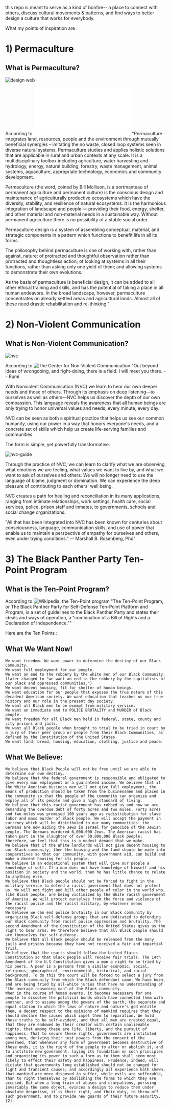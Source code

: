 this repo is meant to serve as a kind of bonfire-- a place to connect with others, discuss cultural movements & patterns, and find ways to better design a culture that works for everybody.

What my points of inspiration are :

# 1) Permaculture

## What is Permaculture?

![design web](https://i2.wp.com/treeyopermaculture.com/wp-content/uploads/2014/09/dweb.jpg?ssl=1)


According to ![Permaculture News.Org](www.p[ermacutlurenews.org), "Permaculture integrates land, resources, people and the environment through mutually beneficial synergies – imitating the no waste, closed loop systems seen in diverse natural systems. Permaculture studies and applies holistic solutions that are applicable in rural and urban contexts at any scale. It is a multidisciplinary toolbox including agriculture, water harvesting and hydrology, energy, natural building, forestry, waste management, animal systems, aquaculture, appropriate technology, economics and community development.

Permaculture (the word, coined by Bill Mollison, is a portmanteau of permanent agriculture and permanent culture) is the conscious design and maintenance of agriculturally productive ecosystems which have the diversity, stability, and resilience of natural ecosystems. It is the harmonious integration of landscape and people — providing their food, energy, shelter, and other material and non-material needs in a sustainable way. Without permanent agriculture there is no possibility of a stable social order.

Permaculture design is a system of assembling conceptual, material, and strategic components in a pattern which functions to benefit life in all its forms.

The philosophy behind permaculture is one of working with, rather than against, nature; of protracted and thoughtful observation rather than protracted and thoughtless action; of looking at systems in all their functions, rather than asking only one yield of them; and allowing systems to demonstrate their own evolutions.

As the basis of permaculture is beneficial design, it can be added to all other ethical training and skills, and has the potential of taking a place in all human endeavors. In the broad landscape, however, permaculture concentrates on already settled areas and agricultural lands. Almost all of these need drastic rehabilitation and re-thinking."


# 2) Non-Violent Communication 

## What is Non-Violent Communication?


![nvc](https://healthycrush.com/wp-content/uploads/Screenshot-2017-09-15-00.39.52.png)


According to ![The Center for Non-Violent Communication](https://www.cnvc.org/) "Out beyond ideas of wrongdoing, and right-doing, there is a field. I will meet you there.
-- Rumi

With Nonviolent Communication (NVC) we learn to hear our own deeper needs and those of others. Through its emphasis on deep listening—to ourselves as well as others—NVC helps us discover the depth of our own compassion. This language reveals the awareness that all human beings are only trying to honor universal values and needs, every minute, every day.

NVC can be seen as both a spiritual practice that helps us see our common humanity, using our power in a way that honors everyone's needs, and a concrete set of skills which help us create life-serving families and communities.

The form is simple, yet powerfully transformative.

![nvc-guide](https://www.cnvc.org/sites/default/files/inline-images/4-steps-2-modes.png)

Through the practice of NVC, we can learn to clarify what we are observing, what emotions we are feeling, what values we want to live by, and what we want to ask of ourselves and others. We will no longer need to use the language of blame, judgment or domination. We can experience the deep pleasure of contributing to each others' well being.

NVC creates a path for healing and reconciliation in its many applications, ranging from intimate relationships, work settings, health care, social services, police, prison staff and inmates, to governments, schools and social change organizations.

"All that has been integrated into NVC has been known for centuries about consciousness, language, communication skills, and use of power that enable us to maintain a perspective of empathy for ourselves and others, even under trying conditions."
-- Marshall B. Rosenberg, Phd"



# 3) The Black Panther Party Ten-Point Program

## What is the Ten-Point Program?

According to ![Wikipedia](https://en.wikipedia.org/wiki/Ten-Point_Program), the Ten-Point program "The Ten-Point Program, or The Black Panther Party for Self-Defense Ten-Point Platform and Program, is a set of guidelines to the Black Panther Party and states their ideals and ways of operation, a "combination of a Bill of Rights and a Declaration of Independence.""

Here are the Ten Points :

## What We Want Now!

    We want freedom. We want power to determine the destiny of our Black Community.
    We want full employment for our people.
    We want an end to the robbery by the white men of our Black Community. (later changed to "we want an end to the robbery by the capitalists of our black and oppressed communities.")
    We want decent housing, fit for shelter of human beings.
    We want education for our people that exposes the true nature of this decadent American society. We want education that teaches us our true history and our role in the present day society.
    We want all Black men to be exempt from military service.
    We want an immediate end to POLICE BRUTALITY and MURDER of Black people.
    We want freedom for all Black men held in federal, state, county and city prisons and jails.
    We want all Black people when brought to trial to be tried in court by a jury of their peer group or people from their Black Communities, as defined by the Constitution of the United States.
    We want land, bread, housing, education, clothing, justice and peace.

## What We Believe:

    We believe that Black People will not be free until we are able to determine our own destiny.
    We believe that the federal government is responsible and obligated to give every man employment or a guaranteed income. We believe that if the White American business men will not give full employment, the means of production should be taken from the businessmen and placed in the community so that the people of the community can organize and employ all of its people and give a high standard of living.
    We believe that this racist government has robbed us and now we are demanding the overdue debt of forty acres and two mules. Forty acres and two mules was promised 100 years ago as redistribution for slave labor and mass murder of Black people. We will accept the payment in currency which will be distributed to our many communities: the Germans are now aiding the Jews in Israel for genocide of the Jewish people. The Germans murdered 6,000,000 Jews. The American racist has taken part in the slaughter of over 50,000,000 Black people; therefore, we feel that this is a modest demand that we make.
    We believe that if the White landlords will not give decent housing to our Black community, then the housing and the land should be made into cooperatives so that our community, with government aid, can build and make a decent housing for its people.
    We believe in an educational system that will give our people a knowledge of self. If a man does not have knowledge of himself and his position in society and the world, then he has little chance to relate to anything else.
    We believe that Black people should not be forced to fight in the military service to defend a racist government that does not protect us. We will not fight and kill other people of color in the world who, like Black people, are being victimized by the White racist government of America. We will protect ourselves from the force and violence of the racist police and the racist military, by whatever means necessary.
    We believe we can end police brutality in our Black community by organizing Black self-defense groups that are dedicated to defending our Black community from racist police oppression and brutality. The second Amendment of the Constitution of the United States gives us the right to bear arms. We therefore believe that all Black people should arm themselves for self-defense.
    We believe that all Black people should be released from the many jails and prisons because they have not received a fair and impartial trial.
    We believe that the courts should follow the United States Constitution so that Black people will receive fair trials. The 14th Amendment of the U.S Constitution gives a man a right to be tried by his peers. A peer is a persons from a similar economic, social, religious, geographical, environmental, historical, and racial background. To do this the court will be forced to select a jury from the Black community from which the Black defendant came. We have been, and are being tried by all-white juries that have no understanding of "the average reasoning man" of the Black community.
    When in the course of human events, it becomes necessary for one people to dissolve the political bonds which have connected them with another, and to assume among the powers of the earth, the separate and equal station to which the laws of nature and nature's god entitle them, a decent respect to the opinions of mankind requires that they should declare the causes which impel them to separation. We hold these truths to be self-evident, and that all men are created equal, that they are endowed by their creator with certain unalienable rights, that among these are life, liberty, and the pursuit of happiness. That to secure these rights, governments are instituted among men, deriving their just powers from the consent of the governed, that whenever any form of government becomes destructive of these ends, it is the right of the people to alter or abolish it, and to institute new government, laying its foundation on such principles and organizing its power in such a form as to them shall seem most likely to effect their safety and happiness. Prudence, indeed, will dictate that governments long established should not be changed for light and transient causes; and accordingly all experience hath shewn, that mankind are more disposed to suffer, while evils are sufferable, than to right themselves by abolishing the forms to which they are accused. But when a long train of abuses and usurpations, pursuing invariably the same object, evinces a design to reduce them under absolute despotism, it is their right, and their duty, to throw off such government, and to provide new guards of their future security.[2]
